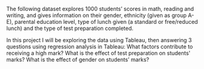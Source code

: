 The following dataset explores 1000 students’ scores in math, reading and writing, and gives information on their gender, ethnicity (given as group A-E),  parental education level,  type of lunch given (a standard or free/reduced lunch) and the type of test preparation completed.

In this project I will be exploring the data using Tableau, then answering 3 questions using regression analysis in Tableau:
What factors contribute to receiving a high mark?
What is the effect of test preparation on students' marks?
What is the effect of gender on students’ marks?

